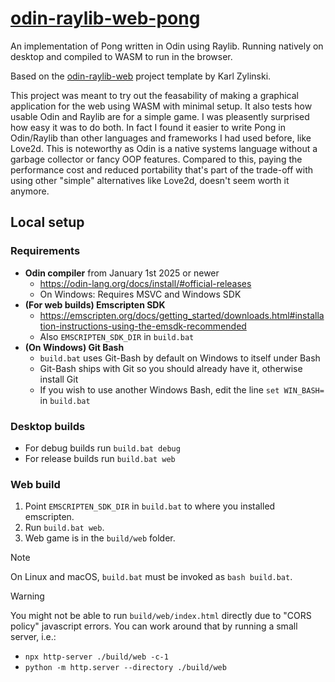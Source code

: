 # [odin-raylib-web-pong](https://mr0x13f.github.io/odin-raylib-web-pong/)

An implementation of Pong written in Odin using Raylib. Running natively on desktop and compiled to WASM to run in the browser.

Based on the [odin-raylib-web](https://github.com/karl-zylinski/odin-raylib-web) project template by Karl Zylinski.

This project was meant to try out the feasability of making a graphical application for the web using WASM with minimal setup. It also tests how usable Odin and Raylib are for a simple game. I was pleasently surprised how easy it was to do both. In fact I found it easier to write Pong in Odin/Raylib than other languages and frameworks I had used before, like Love2d. This is noteworthy as Odin is a native systems language without a garbage collector or fancy OOP features. Compared to this, paying the performance cost and reduced portability that's part of the trade-off with using other "simple" alternatives like Love2d, doesn't seem worth it anymore.

## Local setup

### Requirements
- **Odin compiler** from January 1st 2025 or newer
    - https://odin-lang.org/docs/install/#official-releases
    - On Windows: Requires MSVC and Windows SDK
- **(For web builds) Emscripten SDK**
    - https://emscripten.org/docs/getting_started/downloads.html#installation-instructions-using-the-emsdk-recommended
    - Also `EMSCRIPTEN_SDK_DIR` in `build.bat`
- **(On Windows) Git Bash**
    - `build.bat` uses Git-Bash by default on Windows to itself under Bash
    - Git-Bash ships with Git so you should already have it, otherwise install Git
    - If you wish to use another Windows Bash, edit the line `set WIN_BASH=` in `build.bat`

### Desktop builds
- For debug builds run `build.bat debug`
- For release builds run `build.bat web`

### Web build
1. Point `EMSCRIPTEN_SDK_DIR` in `build.bat` to where you installed emscripten.
2. Run `build.bat web`.
3. Web game is in the `build/web` folder.

> [!NOTE]
> On Linux and macOS, `build.bat` must be invoked as `bash build.bat`.

> [!WARNING]
> You might not be able to run `build/web/index.html` directly due to "CORS policy" javascript errors.
> You can work around that by running a small server, i.e.:
> - `npx http-server ./build/web -c-1`
> - `python -m http.server --directory ./build/web`
